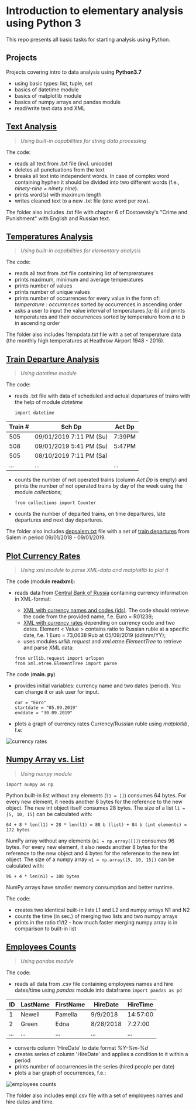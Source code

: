 # Introduction to elementary analysis using Python 3

This repo presents all basic tasks for starting analysis using Python.

## Projects

Projects covering intro to data analysis using **Python3.7**
- using basic types: list, tuple, set
- basics of datetime module
- basics of matplotlib module
- basics of numpy arrays and pandas module
- read/write text data and XML

## [Text Analysis](https://github.com/LSIND/intro-to-python3-analysis/tree/master/TextAnalysis)
> *Using built-in capabilities for string data processing*

The code:
 - reads all text from .txt file (incl. unicode) 
 - deletes all punctuations from the text
 - breaks all text into independent words. In case of complex word containing hyphen it should be divided into two different words (f.e., *ninety-nine = ninety nine*).
 - prints word(s) with maximum length
 - writes cleaned text to a new .txt file (one word per row).

The folder also includes .txt file with chapter 6 of Dostoevsky's "Crime and Punishment" with English and Russian text.

## [Temperatures Analysis](https://github.com/LSIND/intro-to-python3-analysis/tree/master/TemperaturesAnalysis)
> *Using built-in capabilities for elementary analysis*

The code:
 - reads all text from .txt file containing list of tempreratures
 - prints maximum, minimum and average temperatures
 - prints number of values
 - prints number of unique values
 - prints number of occurrences for every value in the form of: *temperature : occurrences* sorted by occurrences in ascending order
 - asks a user to input the value interval of temperatures *[a; b]* and prints temperatures and their occurrences sorted by temperature from *a* to *b* in ascending order

The folder also includes 1tempdata.txt file with a set of temperature data (the monthly high temperatures at Heathrow Airport 1948 - 2016).

## [Train Departure Analysis](https://github.com/LSIND/intro-to-python3-analysis/tree/master/TrainDepAnalysis)
> *Using datetime module*

The code:
- reads .txt file with data of scheduled and actual departures of trains with the help of module *datetime*

    `import datetime`

| Train # | Sch Dp                    | Act Dp |
|---------|---------------------------|--------|
| 505     | 09/01/2019 7:11   PM (Su) | 7:39PM |
| 508     | 09/01/2019   5:41 PM (Su) | 5:47PM |
| 505     | 08/10/2019 7:11   PM (Sa) |        |
| ...     | ...                       | ...    |

- counts the number of not operated trains (column *Act Dp* is empty) and prints the number of not operated trains by day of the week using the module *collections*;

   `from collections import Counter`
- counts the number of departed trains, on time departures, late departures and next day departures.

The folder also includes [depsalem.txt](https://github.com/LSIND/intro-to-python3-analysis/blob/master/TrainDepAnalysis/depsalem.txt) file with a set of [train departures](https://juckins.net/amtrak_status/archive/html/history.php) from Salem in period 09/01/2018 - 09/01/2019.

## [Plot Currency Rates](https://github.com/LSIND/intro-to-python3-analysis/tree/master/PlotCurrencyRates "PlotCurrencyRates")
> *Using xml module to parse XML-data and matplotlib to plot it*

The code (module **readxml**):
 - reads data from [Central Bank of Russia](http://www.cbr.ru/development/SXML/) containing currency information in XML-format:
    * [XML with currency names and codes (ids)](http://www.cbr.ru/scripts/XML_val.asp?d=0). The code should retrieve the code from the provided name, f.e. Euro = R01239;
    * [XML with currency rates](http://www.cbr.ru/scripts/XML_dynamic.asp?date_req1=05/09/2019&date_req2=30/09/2019&VAL_NM_RQ=R01239) depending on currency code and two dates. Element < Value >  contains ratio to Russian ruble at a specific date, f.e. 1 Euro = 73,0638 Rub at 05/09/2019 (dd/mm/YY);
    * uses modules *urllib.request* and *xml.etree.ElementTree* to retrieve and parse XML data:
    
     `from urllib.request import urlopen`    
     `from xml.etree.ElementTree import parse`
    
The code (**main. py**)
- provides initial variables: currency name and two dates (period). You can change it or ask user for input.

     `cur = "Euro"`    
     `startdate = "05.09.2019"`    
     `enddate = "30.09.2019"`
- plots a graph of currency rates Currency/Russian ruble using *matplotlib*, f.e:

![currency rates](https://www.dropbox.com/s/d2b03ndlok87q9j/ploteurotorub.PNG?raw=1)


## [Numpy Array vs. List](https://github.com/LSIND/intro-to-python3-analysis/tree/master/NPArrayVSList)
> *Using numpy module*

`import numpy as np`

Python built-in list without any elements (`l1 = []`) consumes 64 bytes. For every new element, it needs another 8 bytes for the reference to the new object. The new int object itself consumes 28 bytes. The size of a list `l1 = [5, 10, 15]` can be calculated with:

`64 + 8 * len(l1) + 28 * len(l1) = 88 b (list) + 84 b (int elements) = 172 bytes`

NumPy array without any elements (`n1 = np.array([])`) consumes 96 bytes. For every new element, it also needs another 8 bytes for the reference to the new object and 4 bytes for the reference to the new int object. The size of a numpy array `n1 = np.array([5, 10, 15])` can be calculated with:

`96 + 4 * len(n1) = 108 bytes`

NumPy arrays have smaller memory consumption and better runtime. 

The code:
- creates two identical built-in lists L1 and L2 and numpy arrays N1 and N2
- counts the time (in sec.) of merging two lists and two numpy arrays
- prints in the ratio t1/t2 - how much faster merging numpy array is in comparison to built-in list

## [Employees Counts](https://github.com/LSIND/intro-to-python3-analysis/tree/master/EmployeesCounts)
> *Using pandas module*

The code:
 - reads all data from .csv file containing employees names and hire dates/time using *pandas* module into dataframe
     `import pandas as pd`
    
| ID  | LastName | FirstName | HireDate  | HireTime |
|-----|----------|-----------|-----------|----------|
| 1   | Newell   | Pamella   | 9/9/2018  | 14:57:00 |
| 2   | Green    | Edna      | 8/28/2018 | 7:27:00  |
| ... | ...      |  ...      | ...       | ...      |

 - converts column 'HireDate' to date format *%Y-%m-%d*
 - creates series of column 'HireDate' and applies a condition to it within a period
 - prints number of occurrences in the series (hired people per date)
 - plots a bar graph of occurrences, f.e.:
 
![employees counts](https://www.dropbox.com/s/zplryx10b7o7iqr/plotemplcount.PNG?raw=1)
 
The folder also includes empl.csv file with a set of employees names and hire dates and time.
